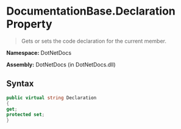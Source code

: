 # DocumentationBase.Declaration Property
> Gets or sets the code declaration for the current member.

**Namespace:** DotNetDocs

**Assembly:** DotNetDocs (in DotNetDocs.dll)
## Syntax
```csharp
public virtual string Declaration
{
get;
protected set;
}
```
